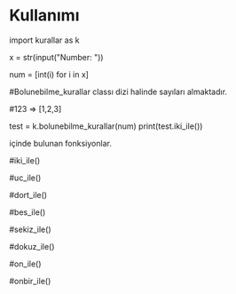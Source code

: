 # Kullanımı

import kurallar as k

x = str(input("Number: "))

num = [int(i) for i in x]

#Bolunebilme_kurallar classı dizi halinde sayıları almaktadır.

#123 => [1,2,3]

test = k.bolunebilme_kurallar(num)
print(test.iki_ile())

içinde bulunan fonksiyonlar.

#iki_ile()

#uc_ile()

#dort_ile()

#bes_ile()

#sekiz_ile()

#dokuz_ile()

#on_ile()

#onbir_ile()
